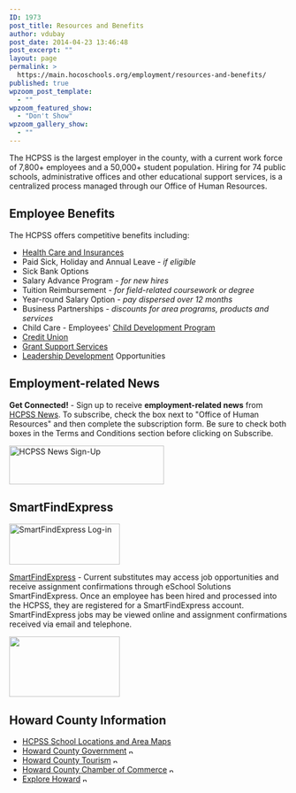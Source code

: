 ```yaml
---
ID: 1973
post_title: Resources and Benefits
author: vdubay
post_date: 2014-04-23 13:46:48
post_excerpt: ""
layout: page
permalink: >
  https://main.hocoschools.org/employment/resources-and-benefits/
published: true
wpzoom_post_template:
  - ""
wpzoom_featured_show:
  - "Don't Show"
wpzoom_gallery_show:
  - ""
---
```

<p>The HCPSS is the largest employer in the county, with a current work force of 7,800+ employees and a 50,000+ student population. Hiring for 74 public schools, administrative offices and other educational support services, is a centralized process managed through our Office of Human Resources.</p>

<h2>Employee Benefits</h2>
<p>The HCPSS offers competitive benefits including:</p>
<ul>
  <li><a href="/employees/benefits/">Health Care and Insurances</a></li>
  <li>Paid Sick, Holiday and Annual Leave<em> - if eligible</em></li>
  <li>Sick Bank Options</li>
  <li>Salary Advance Program <em>- for new hires</em></li>
  <li>Tuition Reimbursement - <em>for field-related coursework or degree</em></li>
  <li>Year-round Salary Option - <em>pay dispersed over 12 months</em></li>
  <li>Business Partnerships - <em>discounts for area programs, products and services</em></li>
  <li>Child Care - Employees' <a href="http://www.psecdp.com/" target="_blank">Child Development Program</a></li>
  <li> <a href="/employees/benefits/credit-union/">Credit Union</a></li>
  <li><a href="/employees/grant-support-services/">Grant Support Services</a></li>
  <li><a href="/employees/leadership-development/">Leadership Development</a> Opportunities</li>
</ul>

<h2>Employment-related News</h2>

<p><strong>Get Connected!</strong> - Sign up to receive <strong>employment-related news</strong> from <a href="https://www.hcpssnews.com/" target="_blank">HCPSS News</a>. To subscribe, check the box next to  &quot;Office of Human Resources&quot; and then complete the subscription  form. Be sure to check both boxes in the Terms and Conditions section before clicking on Subscribe.</p>

<a href="https://www.hcpssnews.com/" target="_blank"><img src="/f/column_rt/hcpssnews.gif" alt="HCPSS News Sign-Up" width="280" height="70" border="0" /></a>

<h2>SmartFindExpress</h2>

<a href="/employment/other-vacancies/smart-find-express/"><img class="pict" src="/f/employment/smartfind_image.jpg" alt="SmartFindExpress Log-in" width="200" height="74" border="0" /></a>

<p><a href="/employment/other-vacancies/smart-find-express/">SmartFindExpress</a> - Current substitutes may access job opportunities and receive assignment confirmations through eSchool Solutions SmartFindExpress. Once an employee has been hired and processed into the HCPSS, they are  registered for a SmartFindExpress account. SmartFindExpress jobs may be viewed online and assignment confirmations received via email and telephone.</p>

<a href="/school-planning/"><img class="pict" src="/f/images/map_maryland.jpg" alt="" border="0" width="200" height="109" /></a>

<h2>Howard County Information</h2>
<ul>
  <li><a href="/school-planning/">HCPSS School Locations and Area Maps</a></li>
  <li><a href="http://www.co.ho.md.us/" target="_blank">Howard County Government</a> <img src="/f/images/new_webpage.gif" alt="new webpage" width="11" height="10"></li>
  <li><a href="http://www.howardcountymd.gov/HCT/HCT_HomePage.htm" target="_blank">Howard County Tourism</a> <img src="/f/images/new_webpage.gif" alt="new webpage" width="11" height="10"></li>
  <li><a href="http://www.howardchamber.com" target="_blank">Howard County Chamber of Commerce</a> <img src="/f/images/new_webpage.gif" alt="new webpage" width="11" height="10"></li>
  <li><a href="http://www.explorehoward.com/" target="_blank">Explore Howard</a> <img src="/f/images/new_webpage.gif" alt="new webpage" width="11" height="10"></li>
</ul>